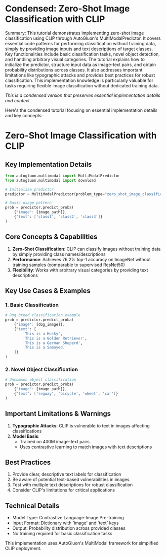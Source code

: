 # Condensed: Zero-Shot Image Classification with CLIP

Summary: This tutorial demonstrates implementing zero-shot image classification using CLIP through AutoGluon's MultiModalPredictor. It covers essential code patterns for performing classification without training data, simply by providing image inputs and text descriptions of target classes. Key functionalities include basic classification tasks, novel object detection, and handling arbitrary visual categories. The tutorial explains how to initialize the predictor, structure input data as image-text pairs, and obtain probability distributions across classes. It also addresses important limitations like typographic attacks and provides best practices for robust classification. This implementation knowledge is particularly valuable for tasks requiring flexible image classification without dedicated training data.

*This is a condensed version that preserves essential implementation details and context.*

Here's the condensed tutorial focusing on essential implementation details and key concepts:

# Zero-Shot Image Classification with CLIP

## Key Implementation Details

```python
from autogluon.multimodal import MultiModalPredictor
from autogluon.multimodal import download

# Initialize predictor
predictor = MultiModalPredictor(problem_type="zero_shot_image_classification")

# Basic usage pattern
prob = predictor.predict_proba(
    {"image": [image_path]}, 
    {"text": ['class1', 'class2', 'class3']}
)
```

## Core Concepts & Capabilities

1. **Zero-Shot Classification**: CLIP can classify images without training data by simply providing class names/descriptions
2. **Performance**: Achieves 76.2% top-1 accuracy on ImageNet without training samples (comparable to supervised ResNet50)
3. **Flexibility**: Works with arbitrary visual categories by providing text descriptions

## Key Use Cases & Examples

### 1. Basic Classification
```python
# Dog breed classification example
prob = predictor.predict_proba(
    {"image": [dog_image]}, 
    {"text": [
        'This is a Husky',
        'This is a Golden Retriever',
        'This is a German Sheperd',
        'This is a Samoyed.'
    ]}
)
```

### 2. Novel Object Classification
```python
# Uncommon object classification
prob = predictor.predict_proba(
    {"image": [image_path]}, 
    {"text": ['segway', 'bicycle', 'wheel', 'car']}
)
```

## Important Limitations & Warnings

1. **Typographic Attacks**: CLIP is vulnerable to text in images affecting classifications
2. **Model Basis**: 
   - Trained on 400M image-text pairs
   - Uses contrastive learning to match images with text descriptions

## Best Practices

1. Provide clear, descriptive text labels for classification
2. Be aware of potential text-based vulnerabilities in images
3. Test with multiple text descriptions for robust classification
4. Consider CLIP's limitations for critical applications

## Technical Details

- Model Type: Contrastive Language-Image Pre-training
- Input Format: Dictionary with 'image' and 'text' keys
- Output: Probability distribution across provided classes
- No training required for basic classification tasks

This implementation uses AutoGluon's MultiModal framework for simplified CLIP deployment.